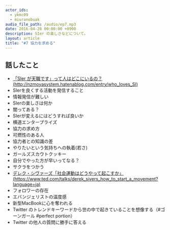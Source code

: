 ```yaml
---
actor_ids:
  - ykmc09
  - miuranobuak
audio_file_path: /audio/ep7.mp3
date: 2016-04-28 00:00:00 +0900
description: SIer の楽しさなどについて。
layout: article
title: "#7 協力を求める"
---
```


## 話したこと
- [「SIer が天職です」って人はどこにいるの？(http://nzmoyasystem.hatenablog.com/entry/who_loves_SI)](http://nzmoyasystem.hatenablog.com/entry/who_loves_SI)
- SIerを良くする活動を発信すること
- 情報発信が難しい
- SIerの楽しさは何か
- 闇ってある？
- SIerが変えるにはどうすれば良いか
- 横道エンタープライズ
- 協力の求め方
- 可燃性のある人
- 協力者との知識の差
- やりたいという気持ちへの執着(若さ)
- ガールズスカウトクッキー
- 自分でやった方が早いってなる？
- サクラをつかう
- [デレク・シヴァーズ「社会運動はどうやって起こすか」(https://www.ted.com/talks/derek_sivers_how_to_start_a_movement?language=ja)](https://www.ted.com/talks/derek_sivers_how_to_start_a_movement?language=ja)
- フォロワーの存在
- エバンジェリストの温度感
- 新型MacBookに心を奪われる
- Twitter のトレンドキーワードから世の中で起きていることを想像する（#ゴーンガール #perfect portion）
- Twitter の他人の質問に勝手に答える